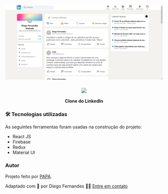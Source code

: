 <h1 align="center">
    <img src='https://raw.githubusercontent.com/Diego-1D/linkedIn-clone/main/src/images/Git_Img.png' width="900"/>
</h1>

<h4 align="center">
    <img src='https://cdn.worldvectorlogo.com/logos/linkedin-logo-2013-1.svg' width="150"/>
    <p>Clone do LinkedIn</p>
</h4>



### 🛠 Tecnologias utilizadas

As seguintes ferramentas foram usadas na construção do projeto:

- React JS
- Firebase
- Redux
- Material UI

### Autor
Projeto feito por [PAPA](https://www.papareact.com/offers/nBK3v2ym/checkout).

Adaptado com 💚 por Diego Fernandes 👋🏽 [Entre em contato](https://www.linkedin.com/in/diego-fernandes-dev)
